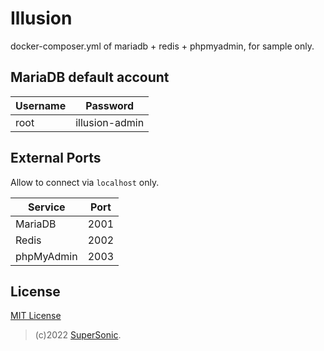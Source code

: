 # Illusion

docker-composer.yml of mariadb + redis + phpmyadmin, for sample only.

## MariaDB default account

| Username | Password       |
| -------- | -------------- |
| root     | illusion-admin |

## External Ports

Allow to connect via `localhost` only.

| Service    | Port |
| ---------- | ---- |
| MariaDB    | 2001 |
| Redis      | 2002 |
| phpMyAdmin | 2003 |

## License

[MIT License](LICENSE)

> (c)2022 [SuperSonic](https://github.com/supersonictw).
